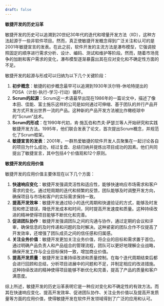 ```yaml
---
draft: false
---
```

**敏捷开发的历史沿革**

敏捷开发的历史可以追溯到20世纪30年代的迭代和增量开发方法（IID），这种方法起源于一些非软件项目。然而，真正使敏捷开发概念得到广泛关注和认可的是2001年敏捷宣言的发表。在此之前，软件开发的主流方法是瀑布模型，它强调按照固定的顺序进行需求分析、设计、编码、测试和维护等阶段。然而，随着市场竞争的加剧和客户需求的变化，瀑布模型逐渐暴露出其在应对变化和不确定性方面的不足。

敏捷开发的起源与形成可以归纳为以下几个关键阶段：

1. **初步概念**：敏捷的初步概念最早可以追溯到1930年沃尔特-休哈特提出的PDSA（计划-执行-学习-行动）循环。
2. **Scrum的起源**：Scrum这一术语最早出现在1986年的一篇论文中，描述了像本田、佳能、富士施乐这样的公司是如何通过可伸缩、基于团队的并行产品开发方式开发出世界一流的产品。这种新的产品开发方法被比作橄榄球中的“Scrum”战术。
3. **Scrum的形成**：在1990年代初，肯·施瓦伯和杰夫·萨瑟兰等人开始研究和实践敏捷开发方法。1995年，他们联合发表了论文，首次提出Scrum概念，并规范化了Scrum框架。
4. **敏捷宣言的发表**：2001年，一群热爱敏捷的软件开发人员聚集在一起讨论各自的项目为什么成功，经过复盘、总结归纳并提炼出项目成功的因素。他们共同提出了敏捷宣言，其中包括4个价值观和12个原则。

**敏捷开发的应用价值**

敏捷开发的应用价值主要体现在以下几个方面：

1. **快速响应变化**：敏捷开发强调灵活性和适应性，能够快速响应市场需求和客户需求的变化。通过短周期的迭代和频繁的反馈，团队能够及时调整开发方向，确保项目与市场和客户的实际需求保持一致。
2. **提高开发效率**：敏捷开发通过较小的迭代周期和快速验证的方式，能够及时发现和修正错误，降低开发成本和时间，同时提高开发速度和质量。这种持续改进的精神使得项目能够不断优化和完善。
3. **促进团队协作**：敏捷开发强调团队之间的沟通与协作，通过定期的会议和评审，确保信息的及时传递和问题的及时解决。这种紧密的团队合作不仅提高了开发效率，还增强了团队成员之间的信任感和归属感。
4. **关注业务价值**：敏捷开发更加关注业务价值，将企业的目标和需求置于首位。通过明确产品负责人和产品组合的管理流程，团队可以更好地理解企业战略，确保开发工作与企业目标保持一致，增加商业价值。
5. **提高开发质量**：敏捷开发注重持续改进和质量控制。在每个迭代周期结束后都会进行回顾和总结，分析项目进展中的问题和不足，并制定相应的改进措施。这种持续改进的精神使得项目能够不断优化和完善，提高了产品的质量和客户满意度。

综上所述，敏捷开发的历史沿革表明它是一种应对变化和不确定性的有效方法。而其在快速响应变化、提高开发效率、促进团队协作、关注业务价值以及提高开发质量等方面的应用价值，使得敏捷开发在软件开发领域得到了广泛的应用和认可。